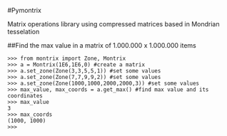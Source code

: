 #Pymontrix

Matrix operations library using compressed matrices based in Mondrian tesselation

##Find the max value in a matrix of 1.000.000 x 1.000.000 items

```
>>> from montrix import Zone, Montrix
>>> a = Montrix(1E6,1E6,0) #create a matrix
>>> a.set_zone(Zone(3,3,5,5,1)) #set some values
>>> a.set_zone(Zone(7,7,9,9,2)) #set some values
>>> a.set_zone(Zone(1000,1000,2000,2000,3)) #set some values
>>> max_value, max_coords = a.get_max() #find max value and its coordinates
>>> max_value
3
>>> max_coords
(1000, 1000)
>>>
```
